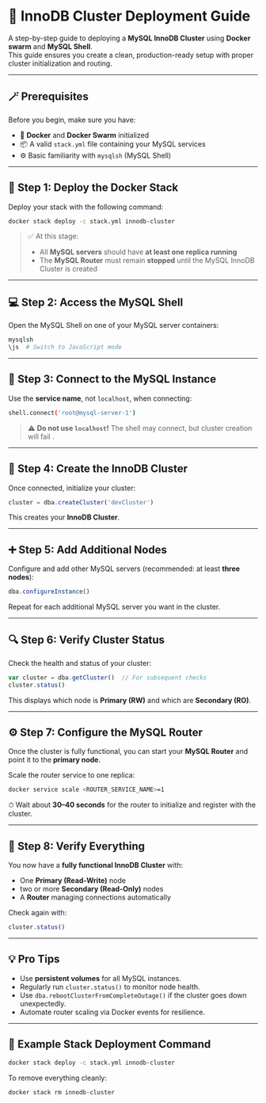 # 🧱 InnoDB Cluster Deployment Guide

A step-by-step guide to deploying a **MySQL InnoDB Cluster** using **Docker swarm** and **MySQL Shell**.  
This guide ensures you create a clean, production-ready setup with proper cluster initialization and routing.

---

## 🪄 Prerequisites

Before you begin, make sure you have:

- 🐳 **Docker** and **Docker Swarm** initialized  
- 📦 A valid `stack.yml` file containing your MySQL services  
- ⚙️ Basic familiarity with `mysqlsh` (MySQL Shell)

---

## 🚀 Step 1: Deploy the Docker Stack

Deploy your stack with the following command:

```bash
docker stack deploy -c stack.yml innodb-cluster
````

> ✅ At this stage:
>
> * All **MySQL servers** should have **at least one replica running**
> * The **MySQL Router** must remain **stopped** until the MySQL InnoDB Cluster is created

---

## 💻 Step 2: Access the MySQL Shell

Open the MySQL Shell on one of your MySQL server containers:

```bash
mysqlsh
\js  # Switch to JavaScript mode
```

---

## 🔗 Step 3: Connect to the MySQL Instance

Use the **service name**, not `localhost`, when connecting:

```bash
shell.connect('root@mysql-server-1')
```

> ⚠️ **Do not use `localhost`!**
> The shell may connect, but cluster creation will fail .

---

## 🧩 Step 4: Create the InnoDB Cluster

Once connected, initialize your cluster:

```js
cluster = dba.createCluster('devCluster')
```

This creates your **InnoDB Cluster**.

---

## ➕ Step 5: Add Additional Nodes

Configure and add other MySQL servers (recommended: at least **three nodes**):

```js
dba.configureInstance()
```

Repeat for each additional MySQL server you want in the cluster.

---

## 🔍 Step 6: Verify Cluster Status

Check the health and status of your cluster:

```js
var cluster = dba.getCluster()  // For subsequent checks
cluster.status()
```

This displays which node is **Primary (RW)** and which are **Secondary (RO)**.

---

## ⚙️ Step 7: Configure the MySQL Router

Once the cluster is fully functional, you can start your **MySQL Router** and point it to the **primary node**.

Scale the router service to one replica:

```bash
docker service scale <ROUTER_SERVICE_NAME>=1
```

⏱ Wait about **30–40 seconds** for the router to initialize and register with the cluster.

---

## 🎯 Step 8: Verify Everything

You now have a **fully functional InnoDB Cluster** with:

* One **Primary (Read-Write)** node
* two or more **Secondary (Read-Only)** nodes
* A **Router** managing connections automatically

Check again with:

```js
cluster.status()
```

---

## 💡 Pro Tips

* Use **persistent volumes** for all MySQL instances.
* Regularly run `cluster.status()` to monitor node health.
* Use `dba.rebootClusterFromCompleteOutage()` if the cluster goes down unexpectedly.
* Automate router scaling via Docker events for resilience.

---

## 🧾 Example Stack Deployment Command

```bash
docker stack deploy -c stack.yml innodb-cluster
```

To remove everything cleanly:

```bash
docker stack rm innodb-cluster
```
